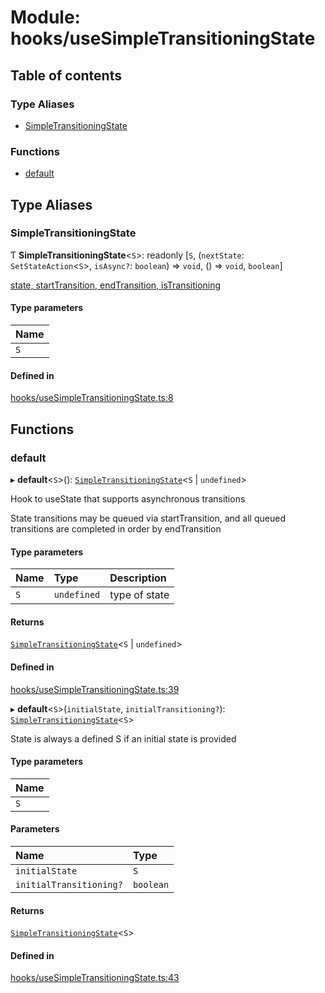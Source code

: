 # Module: hooks/useSimpleTransitioningState

## Table of contents

### Type Aliases

- [SimpleTransitioningState](../wiki/hooks.useSimpleTransitioningState#simpletransitioningstate)

### Functions

- [default](../wiki/hooks.useSimpleTransitioningState#default)

## Type Aliases

### SimpleTransitioningState

Ƭ **SimpleTransitioningState**<`S`\>: readonly [`S`, (`nextState`: `SetStateAction`<`S`\>, `isAsync?`: `boolean`) => `void`, () => `void`, `boolean`]

[state, startTransition, endTransition, isTransitioning]

#### Type parameters

| Name |
| :------ |
| `S` |

#### Defined in

[hooks/useSimpleTransitioningState.ts:8](https://github.com/tristanjohnson849/react-controlled-animations/blob/4e9f56f/src/hooks/useSimpleTransitioningState.ts#L8)

## Functions

### default

▸ **default**<`S`\>(): [`SimpleTransitioningState`](../wiki/hooks.useSimpleTransitioningState#simpletransitioningstate)<`S` \| `undefined`\>

Hook to useState that supports asynchronous transitions

State transitions may be queued via startTransition, and all queued transitions are completed in order by endTransition

#### Type parameters

| Name | Type | Description |
| :------ | :------ | :------ |
| `S` | `undefined` | type of state |

#### Returns

[`SimpleTransitioningState`](../wiki/hooks.useSimpleTransitioningState#simpletransitioningstate)<`S` \| `undefined`\>

[state, startTransition, endTransition, isTransitioning]: SimpleTransitioningState<S>

#### Defined in

[hooks/useSimpleTransitioningState.ts:39](https://github.com/tristanjohnson849/react-controlled-animations/blob/4e9f56f/src/hooks/useSimpleTransitioningState.ts#L39)

▸ **default**<`S`\>(`initialState`, `initialTransitioning?`): [`SimpleTransitioningState`](../wiki/hooks.useSimpleTransitioningState#simpletransitioningstate)<`S`\>

State is always a defined S if an initial state is provided

#### Type parameters

| Name |
| :------ |
| `S` |

#### Parameters

| Name | Type |
| :------ | :------ |
| `initialState` | `S` |
| `initialTransitioning?` | `boolean` |

#### Returns

[`SimpleTransitioningState`](../wiki/hooks.useSimpleTransitioningState#simpletransitioningstate)<`S`\>

#### Defined in

[hooks/useSimpleTransitioningState.ts:43](https://github.com/tristanjohnson849/react-controlled-animations/blob/4e9f56f/src/hooks/useSimpleTransitioningState.ts#L43)
